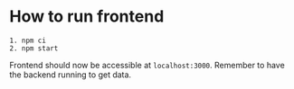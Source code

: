 # How to run frontend

```
1. npm ci
2. npm start
```

Frontend should now be accessible at `localhost:3000`. Remember to have the backend running to get data.
